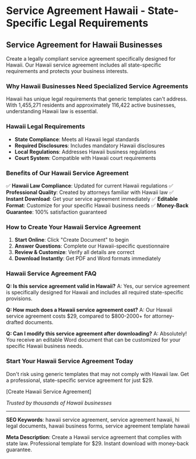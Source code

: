 # Service Agreement Hawaii - State-Specific Legal Requirements

## Service Agreement for Hawaii Businesses

Create a legally compliant service agreement specifically designed for Hawaii. Our Hawaii service agreement includes all state-specific requirements and protects your business interests.

### Why Hawaii Businesses Need Specialized Service Agreements

Hawaii has unique legal requirements that generic templates can't address. With 1,455,271 residents and approximately 116,422 active businesses, understanding Hawaii law is essential.

### Hawaii Legal Requirements

- **State Compliance**: Meets all Hawaii legal standards
- **Required Disclosures**: Includes mandatory Hawaii disclosures
- **Local Regulations**: Addresses Hawaii business regulations
- **Court System**: Compatible with Hawaii court requirements

### Benefits of Our Hawaii Service Agreement

✅ **Hawaii Law Compliance**: Updated for current Hawaii regulations
✅ **Professional Quality**: Created by attorneys familiar with Hawaii law
✅ **Instant Download**: Get your service agreement immediately
✅ **Editable Format**: Customize for your specific Hawaii business needs
✅ **Money-Back Guarantee**: 100% satisfaction guaranteed

### How to Create Your Hawaii Service Agreement

1. **Start Online**: Click "Create Document" to begin
2. **Answer Questions**: Complete our Hawaii-specific questionnaire
3. **Review & Customize**: Verify all details are correct
4. **Download Instantly**: Get PDF and Word formats immediately

### Hawaii Service Agreement FAQ

**Q: Is this service agreement valid in Hawaii?**
A: Yes, our service agreement is specifically designed for Hawaii and includes all required state-specific provisions.

**Q: How much does a Hawaii service agreement cost?**
A: Our Hawaii service agreement costs $29, compared to $800-2000+ for attorney-drafted documents.

**Q: Can I modify this service agreement after downloading?**
A: Absolutely! You receive an editable Word document that can be customized for your specific Hawaii business needs.

### Start Your Hawaii Service Agreement Today

Don't risk using generic templates that may not comply with Hawaii law. Get a professional, state-specific service agreement for just $29.

[Create Hawaii Service Agreement]

*Trusted by thousands of Hawaii businesses*

---

**SEO Keywords**: hawaii service agreement, service agreement hawaii, hi legal documents, hawaii business forms, service agreement template hawaii

**Meta Description**: Create a Hawaii service agreement that complies with state law. Professional template for $29. Instant download with money-back guarantee.
